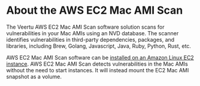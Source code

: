 ---
---

# About the AWS EC2 Mac AMI Scan

The Veertu AWS EC2 Mac AMI Scan software solution scans for vulnerabilities in your Mac AMIs using an NVD database. The scanner identifies vulnerabilities in third-party dependencies, packages, and libraries, including Brew, Golang, Javascript, Java, Ruby, Python, Rust, etc.

AWS EC2 Mac AMI Scan software can be [installed on an Amazon Linux EC2 instance](#getting-started). AWS EC2 Mac AMI Scan detects vulnerabilities in the Mac AMIs without the need to start instances. It will instead mount the EC2 Mac AMI snapshot as a volume.
